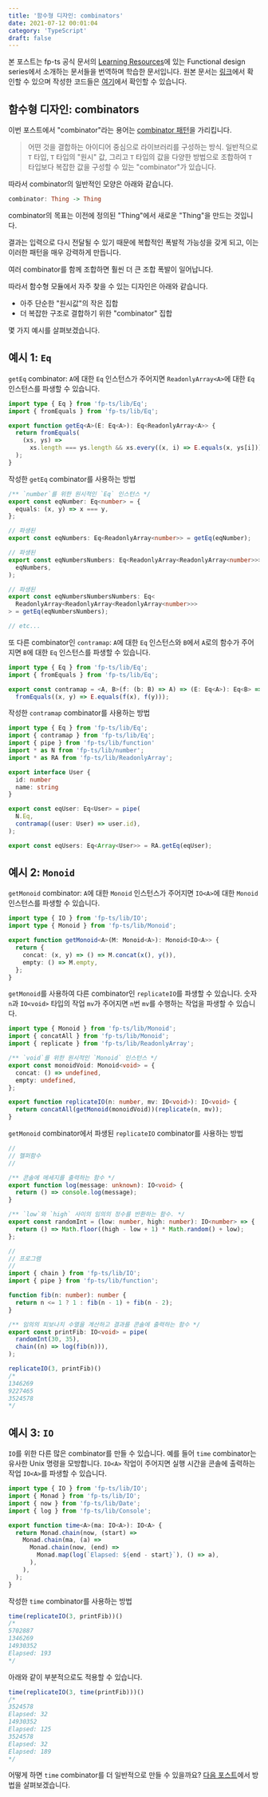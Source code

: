 ```yaml
---
title: '함수형 디자인: combinators'
date: 2021-07-12 00:01:04
category: 'TypeScript'
draft: false
---
```


본 포스트는 fp-ts 공식 문서의 [Learning Resources](https://gcanti.github.io/fp-ts/learning-resources/)에 있는 Functional design series에서 소개하는 문서들을 번역하며 학습한 문서입니다. 원본 문서는 [링크](https://dev.to/gcanti/functional-design-combinators-14pn)에서 확인할 수 있으며 작성한 코드들은 [여기](https://github.com/alstn2468/getting-started-fp-ts/tree/main/src/functional_design_series/1_combinator_one)에서 확인할 수 있습니다.

## 함수형 디자인: combinators

이번 포스트에서 "combinator"라는 용어는 [combinator 패턴](https://wiki.haskell.org/Combinator)을 가리킵니다.

> 어떤 것을 결합하는 아이디어 중심으로 라이브러리를 구성하는 방식. 일반적으로 `T` 타입, `T` 타입의 "원시" 값, 그리고 `T` 타입의 값을 다양한 방법으로 조합하여 `T` 타입보다 복잡한 값을 구성할 수 있는 "combinator"가 있습니다.

따라서 combinator의 일반적인 모양은 아래와 같습니다.

```haskell
combinator: Thing -> Thing
```

combinator의 목표는 이전에 정의된 "Thing"에서 새로운 "Thing"을 만드는 것입니다.

결과는 입력으로 다시 전달될 수 있기 때문에 복합적인 폭발적 가능성을 갖게 되고, 이는 이러한 패턴을 매우 강력하게 만듭니다.

여러 combinator를 함께 조합하면 훨씬 더 큰 조합 폭발이 일어납니다.

따라서 함수형 모듈에서 자주 찾을 수 있는 디자인은 아래와 같습니다.

- 아주 단순한 "원시값"의 작은 집합
- 더 복잡한 구조로 결합하기 위한 "combinator" 집합

몇 가지 예시를 살펴보겠습니다.

## 예시 1: `Eq`

`getEq` combinator: `A`에 대한 `Eq` 인스턴스가 주어지면 `ReadonlyArray<A>`에 대한 `Eq` 인스턴스를 파생할 수 있습니다.

```typescript
import type { Eq } from 'fp-ts/lib/Eq';
import { fromEquals } from 'fp-ts/lib/Eq';

export function getEq<A>(E: Eq<A>): Eq<ReadonlyArray<A>> {
  return fromEquals(
    (xs, ys) =>
      xs.length === ys.length && xs.every((x, i) => E.equals(x, ys[i])),
  );
}
```

작성한 `getEq` combinator를 사용하는 방법

```typescript
/** `number`를 위한 원시적인 `Eq` 인스턴스 */
export const eqNumber: Eq<number> = {
  equals: (x, y) => x === y,
};

// 파생된
export const eqNumbers: Eq<ReadonlyArray<number>> = getEq(eqNumber);

// 파생된
export const eqNumbersNumbers: Eq<ReadonlyArray<ReadonlyArray<number>>> = getEq(
  eqNumbers,
);

// 파생된
export const eqNumbersNumbersNumbers: Eq<
  ReadonlyArray<ReadonlyArray<ReadonlyArray<number>>>
> = getEq(eqNumbersNumbers);

// etc...
```

또 다른 combinator인 `contramap`: `A`에 대한 `Eq` 인스턴스와 `B`에서 `A`로의 함수가 주어지면 `B`에 대한 `Eq` 인스턴스를 파생할 수 있습니다.

```typescript
import type { Eq } from 'fp-ts/lib/Eq';
import { fromEquals } from 'fp-ts/lib/Eq';

export const contramap = <A, B>(f: (b: B) => A) => (E: Eq<A>): Eq<B> =>
  fromEquals((x, y) => E.equals(f(x), f(y)));
```

작성한 `contramap` combinator를 사용하는 방법

```typescript
import type { Eq } from 'fp-ts/lib/Eq';
import { contramap } from 'fp-ts/lib/Eq';
import { pipe } from 'fp-ts/lib/function'
import * as N from 'fp-ts/lib/number';
import * as RA from 'fp-ts/lib/ReadonlyArray';

export interface User {
  id: number
  name: string
}

export const eqUser: Eq<User> = pipe(
  N.Eq,
  contramap((user: User) => user.id),
);

export const eqUsers: Eq<Array<User>> = RA.getEq(eqUser);
```

## 예시 2: `Monoid`

`getMonoid` combinator: `A`에 대한 `Monoid` 인스턴스가 주어지면 `IO<A>`에 대한 `Monoid` 인스턴스를 파생할 수 있습니다.

```typescript
import type { IO } from 'fp-ts/lib/IO';
import type { Monoid } from 'fp-ts/lib/Monoid';

export function getMonoid<A>(M: Monoid<A>): Monoid<IO<A>> {
  return {
    concat: (x, y) => () => M.concat(x(), y()),
    empty: () => M.empty,
  };
}
```

`getMonoid`를 사용하여 다른 combinator인 `replicateIO`를 파생할 수 있습니다. 숫자 `n`과 `IO<void>` 타입의 작업 `mv`가 주어지면 `n`번 `mv`를 수행하는 작업을 파생할 수 있습니다.

```typescript
import type { Monoid } from 'fp-ts/lib/Monoid';
import { concatAll } from 'fp-ts/lib/Monoid';
import { replicate } from 'fp-ts/lib/ReadonlyArray';

/** `void`를 위한 원시적인 `Monoid` 인스턴스 */
export const monoidVoid: Monoid<void> = {
  concat: () => undefined,
  empty: undefined,
};

export function replicateIO(n: number, mv: IO<void>): IO<void> {
  return concatAll(getMonoid(monoidVoid))(replicate(n, mv));
}
```

`getMonoid` combinator에서 파생된 `replicateIO` combinator를 사용하는 방법

```typescript
//
// 헬퍼함수
//

/** 콘솔에 메세지를 출력하는 함수 */
export function log(message: unknown): IO<void> {
  return () => console.log(message);
}

/** `low`와 `high` 사이의 임의의 정수를 반환하는 함수. */
export const randomInt = (low: number, high: number): IO<number> => {
  return () => Math.floor((high - low + 1) * Math.random() + low);
};

//
// 프로그램
//
import { chain } from 'fp-ts/lib/IO';
import { pipe } from 'fp-ts/lib/function';

function fib(n: number): number {
  return n <= 1 ? 1 : fib(n - 1) + fib(n - 2);
}

/** 임의의 피보나치 수열을 계산하고 결과를 콘솔에 출력하는 함수 */
export const printFib: IO<void> = pipe(
  randomInt(30, 35),
  chain((n) => log(fib(n))),
);

replicateIO(3, printFib)()
/*
1346269
9227465
3524578
*/
```

## 예시 3: `IO`

`IO`를 위한 다른 많은 combinator를 만들 수 있습니다. 예를 들어 `time` combinator는 유사한 Unix 명령을 모방합니다. `IO<A>` 작업이 주어지면 실행 시간을 콘솔에 출력하는 작업 `IO<A>`를 파생할 수 있습니다.

```typescript
import type { IO } from 'fp-ts/lib/IO';
import { Monad } from 'fp-ts/lib/IO';
import { now } from 'fp-ts/lib/Date';
import { log } from 'fp-ts/lib/Console';

export function time<A>(ma: IO<A>): IO<A> {
  return Monad.chain(now, (start) =>
    Monad.chain(ma, (a) =>
      Monad.chain(now, (end) =>
        Monad.map(log(`Elapsed: ${end - start}`), () => a),
      ),
    ),
  );
}
```

작성한 `time` combinator를 사용하는 방법

```typescript
time(replicateIO(3, printFib))()
/*
5702887
1346269
14930352
Elapsed: 193
*/
```

아래와 같이 부분적으로도 적용할 수 있습니다.

```typescript
time(replicateIO(3, time(printFib)))()
/*
3524578
Elapsed: 32
14930352
Elapsed: 125
3524578
Elapsed: 32
Elapsed: 189
*/
```

어떻게 하면 `time` combinator를 더 일반적으로 만들 수 있을까요? [다음 포스트](https://alstn2468.github.io/TypeScript/2021-07-20-fp-ts-funtional-design-2/)에서 방법을 살펴보겠습니다.